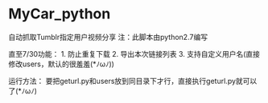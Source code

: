 # MyCar_python
自动抓取Tumblr指定用户视频分享
注：此脚本由python2.7编写

直至7/30功能：
    1. 防止重复下载
    2. 导出本次链接列表
    3. 支持自定义用户名(直接修改users，默认的很羞羞(*ﾉωﾉ))

运行方法：
要把geturl.py和users放到同目录下才行，直接执行geturl.py就可以了(*ﾉωﾉ)
